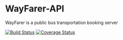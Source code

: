 # WayFarer-API
WayFarer is a public bus transportation booking server

[![Build Status](https://travis-ci.org/ticobrahe/WayFarer-API.svg?branch=develop)](https://travis-ci.org/ticobrahe/WayFarer-API) [![Coverage Status](https://coveralls.io/repos/github/ticobrahe/WayFarer-API/badge.svg?branch=develop)](https://coveralls.io/github/ticobrahe/WayFarer-API?branch=develop)